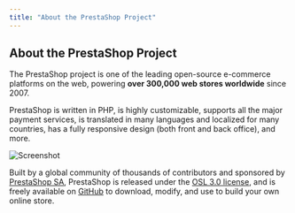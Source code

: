 ```yaml
---
title: "About the PrestaShop Project"
---
```


## About the PrestaShop Project

The PrestaShop project is one of the leading open-source e-commerce platforms on the web, powering **over 300,000 web stores worldwide** since 2007.

PrestaShop is written in PHP, is highly customizable, supports all the major payment services, is translated in many languages and localized for many countries, has a fully responsive design (both front and back office), and more.

![Screenshot](images/backoffice.png?v=900)

Built by a global community of thousands of contributors and sponsored by [PrestaShop SA](https://www.prestashop.com), PrestaShop is released under the [OSL 3.0 license](https://opensource.org/license/osl-3-0-php/), and is freely available on [GitHub](https://github.com/PrestaShop) to download, modify, and use to build your own online store.

